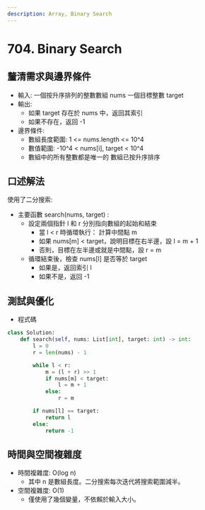 ```yaml
---
description: Array, Binary Search
---
```


# 704. Binary Search

## 釐清需求與邊界條件

* 輸入: 一個按升序排列的整數數組 nums 一個目標整數 target
* 輸出:&#x20;
  * 如果 target 存在於 nums 中，返回其索引&#x20;
  * 如果不存在，返回 -1
* 邊界條件:&#x20;
  * 數組長度範圍: 1 <= nums.length <= 10^4
  * 數值範圍: -10^4 < nums\[i], target < 10^4
  * 數組中的所有整數都是唯一的 數組已按升序排序

## 口述解法

使用了二分搜索:

* 主要函數 search(nums, target) :&#x20;
  * 設定兩個指針 l 和 r 分別指向數組的起始和結束
    * 當 l < r 時循環執行： 計算中間點 m&#x20;
    * 如果 nums\[m] < target，說明目標在右半邊，設 l = m + 1
    * 否則，目標在左半邊或就是中間點，設 r = m
  * 循環結束後，檢查 nums\[l] 是否等於 target&#x20;
    * 如果是，返回索引 l&#x20;
    * 如果不是，返回 -1

## 測試與優化

* 程式碼

```python
class Solution:
    def search(self, nums: List[int], target: int) -> int:
        l = 0
        r = len(nums) - 1

        while l < r:
            m = (l + r) >> 1
            if nums[m] < target:
                l = m + 1
            else:
                r = m

        if nums[l] == target:
            return l
        else:
            return -1
```

## 時間與空間複雜度

* 時間複雜度: O(log n)
  * 其中 n 是數組長度。二分搜索每次迭代將搜索範圍減半。
* 空間複雜度: O(1)
  * 僅使用了幾個變量，不依賴於輸入大小。
